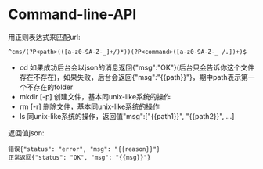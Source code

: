 Command-line-API
===========================

用正则表达式来匹配url:

	^cms/(?P<path>(([a-z0-9A-Z-_]+/)*))(?P<command>([a-z0-9A-Z-_ /.])+)$
	

* cd 如果成功后台会以json的消息返回{"msg":"OK"}(后台只会告诉你这个文件存在不存在)，如果失败，后台会返回{"msg":"{{path}}"}，期中path表示第一个不存在的folder
* mkdir [-p] 创建文件，基本同unix-like系统的操作
* rm [-r] 删除文件，基本同unix-like系统的操作
* ls 同unix-like系统的操作，返回值"msg":["{{path1}}", "{{path2}}", ...]

返回值json: 
	
	错误{"status": "error", "msg": "{{reason}}"}
	正常返回{"status": "OK", "msg": "{{msg}}"}		



